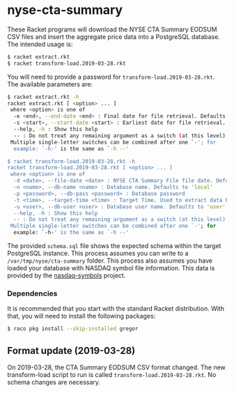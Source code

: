 # nyse-cta-summary

These Racket programs will download the NYSE CTA Summary EODSUM CSV files and insert the aggregate price data into a PostgreSQL database. 
The intended usage is:

```bash
$ racket extract.rkt
$ racket transform-load.2019-03-28.rkt
```

You will need to provide a password for `transform-load.2019-03-28.rkt`. The available parameters are:

```bash
$ racket extract.rkt -h
racket extract.rkt [ <option> ... ]
 where <option> is one of
  -e <end>, --end-date <end> : Final date for file retrieval. Defaults to tomorrow
  -s <start>, --start-date <start> : Earliest date for file retrieval. Defaults to today
  --help, -h : Show this help
  -- : Do not treat any remaining argument as a switch (at this level)
 Multiple single-letter switches can be combined after one `-'; for
  example: `-h-' is the same as `-h --'

$ racket transform-load.2019-03-28.rkt -h
racket transform-load.2019-03-28.rkt [ <option> ... ]
 where <option> is one of
  -d <date>, --file-date <date> : NYSE CTA Summary File file date. Defaults to today
  -n <name>, --db-name <name> : Database name. Defaults to 'local'
  -p <password>, --db-pass <password> : Database password
  -t <time>, --target-time <time> : Target Time. Used to extract data based on the TransTime field. Defaults to 16:15
  -u <user>, --db-user <user> : Database user name. Defaults to 'user'
  --help, -h : Show this help
  -- : Do not treat any remaining argument as a switch (at this level)
 Multiple single-letter switches can be combined after one `-'; for
  example: `-h-' is the same as `-h --'
```

The provided `schema.sql` file shows the expected schema within the target PostgreSQL instance. 
This process assumes you can write to a `/var/tmp/nyse/cta-summary` folder. This process also assumes you have loaded your database with 
NASDAQ symbol file information. This data is provided by the [nasdaq-symbols](https://github.com/evdubs/nasdaq-symbols) project.

### Dependencies

It is recommended that you start with the standard Racket distribution. With that, you will need to install the following packages:

```bash
$ raco pkg install --skip-installed gregor
```

## Format update (2019-03-28)

On 2019-03-28, the CTA Summary EODSUM CSV format changed. The new transform-load script to run is called `transform-load.2019-03-28.rkt`. 
No schema changes are necessary.
